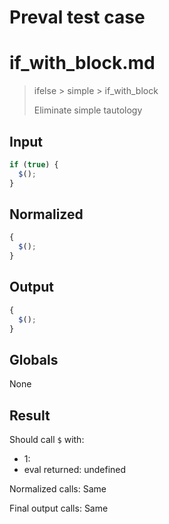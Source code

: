 # Preval test case

# if_with_block.md

> ifelse > simple > if_with_block
>
> Eliminate simple tautology

## Input

`````js filename=intro
if (true) {
  $();
}
`````

## Normalized

`````js filename=intro
{
  $();
}
`````

## Output

`````js filename=intro
{
  $();
}
`````

## Globals

None

## Result

Should call `$` with:
 - 1: 
 - eval returned: undefined

Normalized calls: Same

Final output calls: Same
